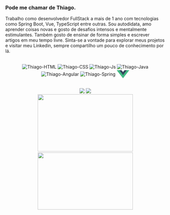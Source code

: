 ### Pode me chamar de Thiago.

Trabalho como desenvolvedor FullStack a mais de 1 ano com tecnologias como Spring Boot, Vue, TypeScript entre outras. Sou autodidata, amo aprender coisas novas e gosto de desafios intensos e mentalmente estimulantes. Também gosto de ensinar de forma simples e escrever artigos em meu tempo livre. Sinta-se a vontade para explorar meus projetos e visitar meu Linkedin, sempre compartilho um pouco de conhecimento por lá.





    
<div align="center">
  <a href="https://github.com/Francisco-Thiago" style="text-decoration: none;">

<div style="display: inline_block; align:"><br>
  <img align="center" alt="Thiago-HTML" height="30" width="40" src="https://cdn.jsdelivr.net/gh/devicons/devicon/icons/html5/html5-original.svg">
  <img align="center" alt="Thiago-CSS" height="30" width="40" src="https://cdn.jsdelivr.net/gh/devicons/devicon/icons/css3/css3-original.svg">
  <img align="center" alt="Thiago-Js" height="30" width="40" src="https://cdn.jsdelivr.net/gh/devicons/devicon/icons/javascript/javascript-original.svg">
  <img align="center" alt="Thiago-Java" height="30" width="40" src="https://cdn.jsdelivr.net/gh/devicons/devicon/icons/java/java-original.svg">
  <img align="center" alt="Thiago-Angular" height="30" width="40" src="https://cdn.jsdelivr.net/gh/devicons/devicon/icons/angularjs/angularjs-original.svg">
  <img align="center" alt="Thiago-Spring" height="30" width="40" src="https://cdn.jsdelivr.net/gh/devicons/devicon/icons/spring/spring-original.svg">
  <img align="center" alt="Thiago-Vue" height="30" width="40" src="https://github.com/devicons/devicon/blob/master/icons/vuejs/vuejs-original.svg">
    
  ##

<div>
  <a href="mailto:vieirathiago779@gmail.com" target="_blank"><img src="https://img.shields.io/badge/-Gmail-%23333?style=for-the-badge&logo=gmail&logoColor=white"></a>
  <a href="https://www.linkedin.com/in/thiago-vieira-899655214/" target="_blank"><img src="https://img.shields.io/badge/-LinkedIn-%230077B5?style=for-the-badge&logo=linkedin&logoColor=white"></a>
</div>

  <img height="180rem" width="300px" src="https://github-readme-stats.vercel.app/api?username=Francisco-Thiago&show_icons=true&theme=radical&include_all_commits=true&count_private=true"/>
  <img height="180rem" width="300px" src="https://github-readme-stats.vercel.app/api/top-langs/?username=Francisco-Thiago&layout=compact&langs_count=7&theme=radical"/>
</div>
